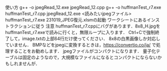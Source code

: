 使い方
g++ -o jpegRead_12.exe jpegRead_12.cpp
g++ -o huffmanTest_r7.exe huffmanTest_r7.cpp
jpegRead_12.exe <読みたいjpegファイル>
huffmanTest_r7.exe
231019_JPEG復元.xlsmの起動
ワークシートにあるインストラクションに従う
注意
huffmanTest_r7.cppにバグがあります．8x8_H.jpgをhuffmanTest_r7.exeで読みに行くと，無限ループに入ります．
Ctrl+Cで強制終了して，image.txtの上部64行だけ使ってください．
8x8の白黒画像しか対応していません．
BMPなどをjpegに変換するときは，https://convertio.co/ja/ で処理することをお勧めします．
jpegファイルがコンパクトになります．
量子化テーブルは固定のようなので，大規模なファイルになるとコンパクトにならないかもしれませんが．
